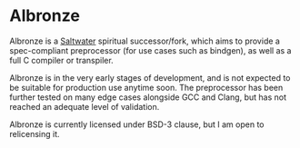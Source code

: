 # Albronze

Albronze is a [Saltwater](https://github.com/jyn514/saltwater) spiritual successor/fork,
which aims to provide a spec-compliant preprocessor (for use cases such as bindgen), as well
as a full C compiler or transpiler.

Albronze is in the very early stages of development, and is not expected to be suitable for
production use anytime soon. The preprocessor has been further tested on many edge cases
alongside GCC and Clang, but has not reached an adequate level of validation.

Albronze is currently licensed under BSD-3 clause, but I am open to relicensing it.
